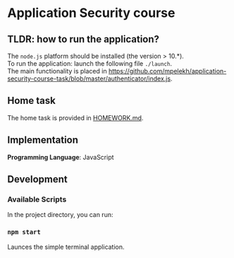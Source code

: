 # Application Security course

## TLDR: how to run the application?

The `node.js` platform should be installed (the version > 10.*).  
To run the application: launch the following file `./launch`.  
The main functionality is placed in https://github.com/mpelekh/application-security-course-task/blob/master/authenticator/index.js.

## Home task

The home task is provided in [HOMEWORK.md](https://github.com/mpelekh/application-security-course-task/blob/master/HOMEWORK.md).

## Implementation

**Programming Language**: JavaScript

## Development
### Available Scripts

In the project directory, you can run:

### `npm start`

Launces the simple terminal application.
